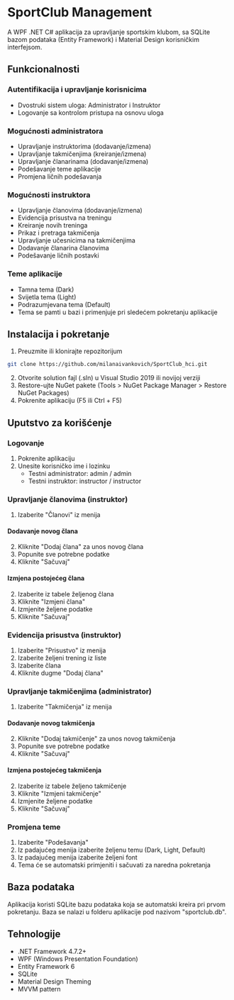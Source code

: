 # SportClub Management 

A WPF .NET C# aplikacija za upravljanje sportskim klubom, sa SQLite bazom podataka (Entity Framework) i Material Design korisničkim interfejsom.

## Funkcionalnosti

### Autentifikacija i upravljanje korisnicima
- Dvostruki sistem uloga: Administrator i Instruktor
- Logovanje sa kontrolom pristupa na osnovu uloga

### Mogućnosti administratora
- Upravljanje instruktorima (dodavanje/izmena)
- Upravljanje takmičenjima (kreiranje/izmena)
- Upravljanje članarinama (dodavanje/izmena)
- Podešavanje teme aplikacije
- Promjena ličnih podešavanja

### Mogućnosti instruktora
- Upravljanje članovima (dodavanje/izmena)
- Evidencija prisustva na treningu
- Kreiranje novih treninga
- Prikaz i pretraga takmičenja
- Upravljanje učesnicima na takmičenjima
- Dodavanje članarina članovima
- Podešavanje ličnih postavki

### Teme aplikacije
- Tamna tema (Dark)
- Svijetla tema (Light)
- Podrazumjevana tema (Default)
- Tema se pamti u bazi i primenjuje pri sledećem pokretanju aplikacije

## Instalacija i pokretanje

1. Preuzmite ili klonirajte repozitorijum 

```sh
git clone https://github.com/milanaivankovich/SportClub_hci.git
```

2. Otvorite solution fajl (.sln) u Visual Studio 2019 ili novijoj verziji
3. Restore-ujte NuGet pakete (Tools > NuGet Package Manager > Restore NuGet Packages)
4. Pokrenite aplikaciju (F5 ili Ctrl + F5)

## Uputstvo za korišćenje

### Logovanje
1. Pokrenite aplikaciju
2. Unesite korisničko ime i lozinku
   - Testni administrator: admin / admin
   - Testni instruktor: instructor / instructor

### Upravljanje članovima (instruktor)
1. Izaberite "Članovi" iz menija

#### Dodavanje novog člana
2. Kliknite "Dodaj člana" za unos novog člana
3. Popunite sve potrebne podatke
4. Kliknite "Sačuvaj"

#### Izmjena postojećeg člana
2. Izaberite iz tabele željenog člana
3. Kliknite "Izmjeni člana"
4. Izmjenite željene podatke
5. Kliknite "Sačuvaj"

### Evidencija prisustva (instruktor)
1. Izaberite "Prisustvo" iz menija
2. Izaberite željeni trening iz liste
3. Izaberite člana
4. Kliknite dugme "Dodaj člana"

### Upravljanje takmičenjima (administrator)
1. Izaberite "Takmičenja" iz menija

#### Dodavanje novog takmičenja
2. Kliknite "Dodaj takmičenje" za unos novog takmičenja
3. Popunite sve potrebne podatke
4. Kliknite "Sačuvaj"

#### Izmjena postojećeg takmičenja
2. Izaberite iz tabele željeno takmičenje
3. Kliknite "Izmjeni takmičenje"
4. Izmjenite željene podatke
5. Kliknite "Sačuvaj"

### Promjena teme
1. Izaberite "Podešavanja"
2. Iz padajućeg menija izaberite željenu temu (Dark, Light, Default)
3. Iz padajućeg menija izaberite željeni font
4. Tema će se automatski primjeniti i sačuvati za naredna pokretanja

## Baza podataka

Aplikacija koristi SQLite bazu podataka koja se automatski kreira pri prvom pokretanju. Baza se nalazi u folderu aplikacije pod nazivom "sportclub.db".

## Tehnologije

- .NET Framework 4.7.2+
- WPF (Windows Presentation Foundation)
- Entity Framework 6
- SQLite
- Material Design Theming
- MVVM pattern
